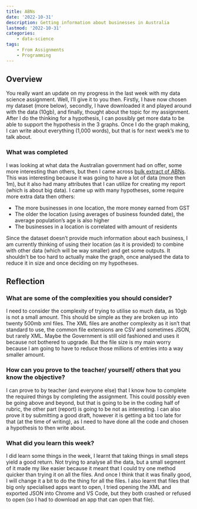 ```yaml
---
title: ABNs
date: '2022-10-31'
description: Getting information about businesses in Australia
lastmod: '2022-10-31'
categories:
    - data-science
tags:
    - From Assignments
    - Programming
---
```


## Overview

You really want an update on my progress in the last week with my data science assignment. Well, I’ll give it to you then. Firstly, I have now chosen my dataset (more below), secondly, I have downloaded it and played around with the data (10gb), and finally, thought about the topic for my assignment. After I do the thinking for a hypothesis, I can possibly get more data to be able to support the hypothesis in the 3 graphs. Once I do the graph making, I can write about everything (1,000 words), but that is for next week’s me to talk about.  

### What was completed

I was looking at what data the Australian government had on offer, some more interesting than others, but then I came across [bulk extract of ABNs](https://data.gov.au/dataset/ds-dga-5bd7fcab-e315-42cb-8daf-50b7efc2027e/details). This was interesting because it was going to have a lot of data (more then 1m), but it also had many attributes that I can utilize for creating my report (which is about big data). I came up with many hypotheses, some require more extra data then others:

- The more businesses in one location, the more money earned from GST
- The older the location (using averages of business founded date), the average population’s age is also higher
- The businesses in a location is correlated with amount of residents

Since the dataset doesn’t provide much information about each business, I am currently thinking of using their location (as it is provided) to combine with other data (which will be way smaller) and get some outputs. It shouldn’t be too hard to actually make the graph, once analysed the data to reduce it in size and once deciding on my hypotheses.

## Reflection

### What are some of the complexities you should consider?

I need to consider the complexity of trying to utilise so much data, as 10gb is not a small amount. This should be simple as they are broken up into twenty 500mb xml files. The XML files are another complexity as it isn’t that standard to use, the common file extensions are CSV and sometimes JSON, but rarely XML. Maybe the Government is still old fashioned and uses it because not bothered to upgrade. But the file size is my main worry because I am going to have to reduce those millions of entries into a way smaller amount.

### How can you prove to the teacher/ yourself/ others that you know the objective?

I can prove to by teacher (and everyone else) that I know how to complete the required things by completing the assignment. This could possibly even be going above and beyond, but that is going to be in the coding half of rubric, the other part (report) is going to be not as interesting. I can also prove it by submitting a good draft, however it is getting a bit too late for that (at the time of writing), as I need to have done all the code and chosen a hypothesis to then write about.

### What did you learn this week?

I did learn some things in the week, I learnt that taking things in small steps yield a good return. Not trying to analyse all the data, but a small segment of it made my like easier because it meant that I could try one method quicker than trying it on all the files. And once I think that it was finally good, I will change it a bit to do the thing for all the files. I also learnt that files that big only specialised apps want to open, I tried opening the XML and exported JSON into Chrome and VS Code, but they both crashed or refused to open (so I had to download an app that can open that file).
